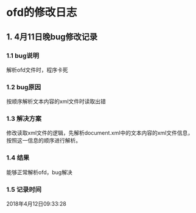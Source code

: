 # ofd的修改日志

## 1. 4月11日晚bug修改记录

### 1.1 bug说明

解析ofd文件时，程序卡死

### 1.2 bug原因

按顺序解析文本内容的xml文件时读取出错

### 1.3 解决方案

修改读取xml文件的逻辑，先解析document.xml中的文本内容的xml文件信息，按照这一信息的顺序进行解析。

### 1.4 结果

能够正常解析ofd，bug解决

### 1.5 记录时间

2018年4月12日09:33:28